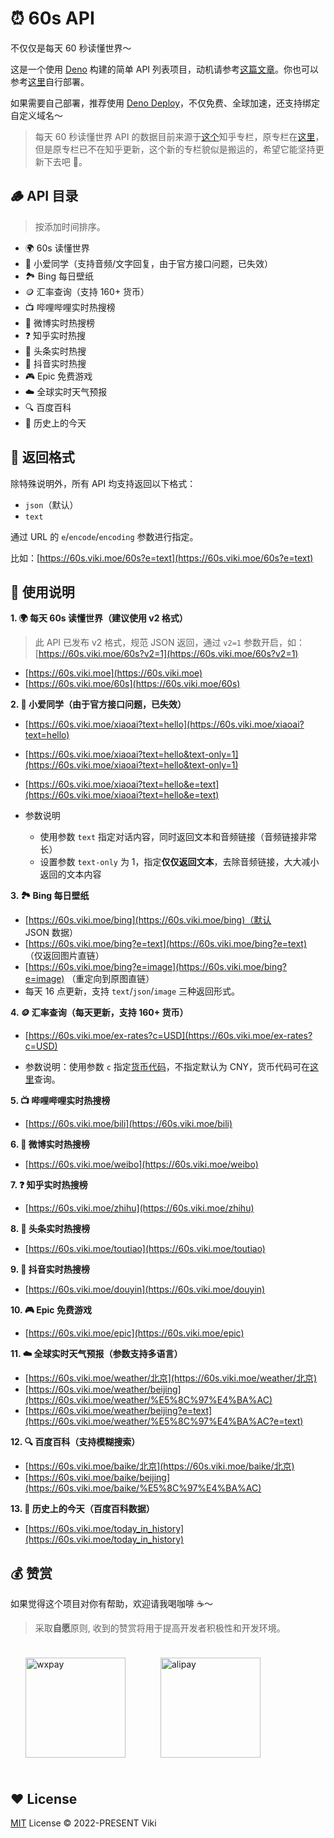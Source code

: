 # ⏰ 60s API

不仅仅是每天 60 秒读懂世界～



这是一个使用 [Deno](https://deno.com/) 构建的简单 API 列表项目，动机请参考[这篇文章](https://xlog.viki.moe/60s)。你也可以参考[这里](https://github.com/vikiboss/60s/issues/2#issuecomment-1765769220)自行部署。

如果需要自己部署，推荐使用 [Deno Deploy](https://deno.com/deploy)，不仅免费、全球加速，还支持绑定自定义域名～

> 每天 60 秒读懂世界 API 的数据目前来源于[这个](https://www.zhihu.com/column/c_1715391799055720448)知乎专栏，原专栏在[这里](https://www.zhihu.com/column/c_1261258401923026944)，但是原专栏已不在知乎更新，这个新的专栏貌似是搬运的，希望它能坚持更新下去吧 🙏。

## 🪵 API 目录

> 按添加时间排序。

- 🌍 60s 读懂世界
- 🤖️ 小爱同学（支持音频/文字回复，由于官方接口问题，已失效）
- 🏞️ Bing 每日壁纸
- 🪙 汇率查询（支持 160+ 货币）
- 📺 哔哩哔哩实时热搜榜
- 🦊 微博实时热搜榜
- ❓ 知乎实时热搜
- 📰 头条实时热搜
- 🎵 抖音实时热搜
- 🎮 Epic 免费游戏
- ☁️ 全球实时天气预报
- 🔍 百度百科
- 📅 历史上的今天

## 🎨 返回格式

除特殊说明外，所有 API 均支持返回以下格式：

- `json`（默认）
- `text`

通过 URL 的 `e`/`encode`/`encoding` 参数进行指定。

比如：[https://60s.viki.moe/60s?e=text](https://60s.viki.moe/60s?e=text)

## 🧭 使用说明

**1. 🌍 每天 60s 读懂世界（建议使用 v2 格式）**

> 此 API 已发布 v2 格式，规范 JSON 返回，通过 `v2=1` 参数开启，如：[https://60s.viki.moe/60s?v2=1](https://60s.viki.moe/60s?v2=1)

- [https://60s.viki.moe](https://60s.viki.moe)
- [https://60s.viki.moe/60s](https://60s.viki.moe/60s)

**2. 🤖️ 小爱同学（由于官方接口问题，已失效）**

- [https://60s.viki.moe/xiaoai?text=hello](https://60s.viki.moe/xiaoai?text=hello)
- [https://60s.viki.moe/xiaoai?text=hello&text-only=1](https://60s.viki.moe/xiaoai?text=hello&text-only=1)
- [https://60s.viki.moe/xiaoai?text=hello&e=text](https://60s.viki.moe/xiaoai?text=hello&e=text)

- 参数说明
  - 使用参数 `text` 指定对话内容，同时返回文本和音频链接（音频链接非常长）
  - 设置参数 `text-only` 为 1，指定**仅仅返回文本**，去除音频链接，大大减小返回的文本内容

**3. 🏞️ Bing 每日壁纸**

- [https://60s.viki.moe/bing](https://60s.viki.moe/bing)（默认 JSON 数据）
- [https://60s.viki.moe/bing?e=text](https://60s.viki.moe/bing?e=text) （仅返回图片直链）
- [https://60s.viki.moe/bing?e=image](https://60s.viki.moe/bing?e=image) （重定向到原图直链）
- 每天 16 点更新，支持 `text`/`json`/`image` 三种返回形式。

**4. 🪙 汇率查询（每天更新，支持 160+ 货币）**

- [https://60s.viki.moe/ex-rates?c=USD](https://60s.viki.moe/ex-rates?c=USD)

- 参数说明：使用参数 `c` 指定[货币代码](https://coinyep.com/zh/currencies)，不指定默认为 CNY，货币代码可在[这里](https://coinyep.com/zh/currencies)查询。

**5. 📺 哔哩哔哩实时热搜榜**

- [https://60s.viki.moe/bili](https://60s.viki.moe/bili)

**6. 🦊 微博实时热搜榜**

- [https://60s.viki.moe/weibo](https://60s.viki.moe/weibo)

**7. ❓ 知乎实时热搜榜**

- [https://60s.viki.moe/zhihu](https://60s.viki.moe/zhihu)

**8. 📰 头条实时热搜榜**

- [https://60s.viki.moe/toutiao](https://60s.viki.moe/toutiao)

**9. 🎵 抖音实时热搜榜**

- [https://60s.viki.moe/douyin](https://60s.viki.moe/douyin)

**10. 🎮 Epic 免费游戏**

- [https://60s.viki.moe/epic](https://60s.viki.moe/epic)

**11. ☁️ 全球实时天气预报（参数支持多语言）**

- [https://60s.viki.moe/weather/北京](https://60s.viki.moe/weather/北京)
- [https://60s.viki.moe/weather/beijing](https://60s.viki.moe/weather/%E5%8C%97%E4%BA%AC)
- [https://60s.viki.moe/weather/beijing?e=text](https://60s.viki.moe/weather/%E5%8C%97%E4%BA%AC?e=text)

**12. 🔍 百度百科（支持模糊搜索）**

- [https://60s.viki.moe/baike/北京](https://60s.viki.moe/baike/北京)
- [https://60s.viki.moe/baike/beijing](https://60s.viki.moe/baike/%E5%8C%97%E4%BA%AC)

**13. 📅 历史上的今天（百度百科数据）**

- [https://60s.viki.moe/today_in_history](https://60s.viki.moe/today_in_history)

## 💰 赞赏

如果觉得这个项目对你有帮助，欢迎请我喝咖啡 ☕️～

> 采取**自愿**原则, 收到的赞赏将用于提高开发者积极性和开发环境。

<div id='readme-reward' style="display: flex; gap: 8px; flex-wrap: wrap; width: 100%">
  <img src="https://smms.viki.moe/2022/11/16/X2kFMdaxvSc1V5P.jpg" alt="wxpay" height="160px"style="margin: 24px;"/>
  <img src="https://smms.viki.moe/2022/11/16/vZ4xkCopKRmIFVX.jpg" alt="alipay" height="160px" style="margin:24px;"/>
</div>

## ❤️ License

[MIT](LICENSE) License © 2022-PRESENT Viki
